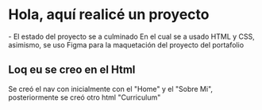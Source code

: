 <h1>Hola, aquí realicé un proyecto</h1>
- El estado del proyecto se a culminado 
En el cual se a usado HTML y CSS, asimismo, se uso Figma para la maquetación del proyecto del portafolio
<h2>Loq eu se creo en el Html</h2>
<p>Se creó el nav con inicialmente con el "Home" y el "Sobre Mi", posteriormente se creó otro html "Curriculum"</p>

